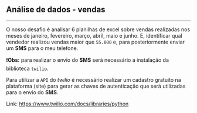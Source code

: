 ## Análise de dados - vendas
---

O nosso desafio é analisar 6 planilhas de excel sobre vendas realizadas nos meses de janeiro, fevereiro, março, abril, maio e junho. E, identificar qual vendedor realizou vendas maior que `55.000` e, para posteriormente enviar um **SMS** para o meu telefone.

❗**Obs:** para realizar o envio do **SMS** será necessário a instalação da biblioteca `twilio`.


Para utilizar a `API` do _twilio_ é necessário realizar um cadastro gratuito na plataforma (site) para gerar as chaves de autenticação que será utilizadas para o envio do **SMS**.

Link: https://www.twilio.com/docs/libraries/python
